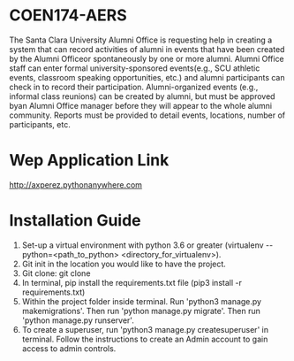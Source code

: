 # COEN174-AERS
The Santa Clara University Alumni Office is requesting help in creating a system that can record activities of alumni in events that have been created by the Alumni Officeor spontaneously by one or more alumni. Alumni Office staff can enter formal university-sponsored events(e.g., SCU athletic events, classroom speaking opportunities, etc.) and alumni participants can check in to record their participation. Alumni-organized events (e.g., informal class reunions) can be created by alumni, but must be approved byan Alumni Office manager before they will appear to the whole alumni community. Reports must be provided to detail events, locations, number of participants, etc.

# Wep Application Link
http://axperez.pythonanywhere.com

# Installation Guide
1. Set-up a virtual environment with python 3.6 or greater (virtualenv --python=<path_to_python> <directory_for_virtualenv>).
2. Git init in the location you would like to have the project.
3. Git clone: git clone 
3. In terminal, pip install the requirements.txt file (pip3 install -r requirements.txt)
3. Within the project folder inside terminal. Run 'python3 manage.py makemigrations'. Then run
'python manage.py migrate'. Then run 'python manage.py runserver'.
4. To create a superuser, run 'python3 manage.py createsuperuser' in terminal. Follow the
instructions to create an Admin account to gain access to admin controls.
